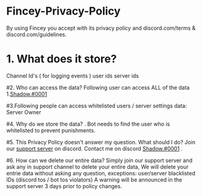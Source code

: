 # Fincey-Privacy-Policy

By using Fincey you accept with its privacy policy and discord.com/terms & discord.com/guidelines.

# 1. What does it store?
Channel Id's ( for logging events )
user ids 
server ids 


#2. Who can access the data?
Following user can access ALL of the data
1.[Shadow.#0001](discord.com/users/714739549598908489)

#3.Following people can access whitelisted users / server settings data:
Server Owner 

#4. Why do we store the data?
. Bot needs to find the user who is whitelisted to prevent punishments.

#5. This Privacy Policy doesn't answer my question. What should I do?
Join our [support server](discord.gg/enop) on discord.
Contact me on discord [Shadow.#0001](discord.com/users/714739549598908489) .

#6. How can we delete our entire data?
Simply join our support server and ask any in support channel to delete your entire data, We will delete your entrie data without asking any question, exceptions: user/server blacklisted IDs (discord tos / bot tos violators)
A warning will be announced in the support server 3 days prior to policy changes.
